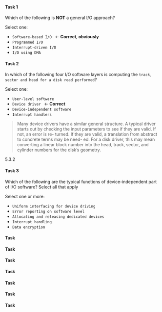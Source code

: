 #### Task 1

Which of the following is **NOT** a general I/O approach?

Select one:
- ```Software-based I/O ``` <- **Correct, obviously**
- ```Programmed I/O```
- ```Interrupt-driven I/O```
- ```I/O using DMA```

#### Task 2 

In which of the following four I/O software layers is computing the ```track, sector and head for a disk read performed```?

Select one:
- ```User-level software```
- ```Device driver ``` <- **Correct**
- ```Device-independent software```
- ```Interrupt handlers```

> Many device drivers have a similar general structure. A typical driver starts out by checking the input parameters to see if they are valid. If not, an error is re- turned. If they are valid, a translation from abstract to concrete terms may be need- ed. For a disk driver, this may mean converting a linear block number into the head, track, sector, and cylinder numbers for the disk’s geometry.

5.3.2

#### Task 3

Which of the following are the typical functions of device-independent part of I/O software? Select all that apply

Select one or more:
- ```Uniform interfacing for device driving ```
- ```Error reporting on software level ```
- ```Allocating and releasing dedicated devices ```
- ```Interrupt handling```
- ```Data encryption```


#### Task 



#### Task 



#### Task 



#### Task 



#### Task 



#### Task 



#### Task 



